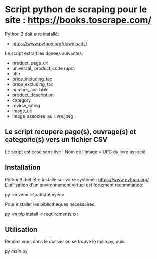 Script python de scraping pour le site : https://books.toscrape.com/
===================================================================================

Python 3 doit etre installé:
* https://www.python.org/downloads/

Le script extrait les donees suivantes:
* product_page_url
* universal_ product_code (upc)
* title
* price_including_tax
* price_excluding_tax
* number_available
* product_description
* category
* review_rating
* image_url
* image_associee_au_livre.jpeg

Le script recupere page(s), ouvrage(s) et categorie(s) vers un fichier CSV
--------------------------------------------------------------------------

Le script est case sensitive | Nom de l'image = UPC du livre associé


Installation
------------
Python3 doit etre installe sur votre systeme : https://www.python.org/
L'utilisation d'un environnement virtuel est fortement recommandé:

py -m venv c:\path\to\myenv


Pour installer les bibliotheques necessaires:

py -m pip install -r requirements.txt


Utilisation
-----------
Rendez vous dans le dossier ou se trouve le main.py, puis:

py main.py
